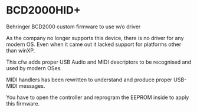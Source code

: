 # BCD2000HID+

Behringer BCD2000 custom firmware to use w/o driver

As the company no longer supports this device, there is no driver for any modern OS. 
Even when it came out it lacked support for platforms other than winXP.

This cfw adds proper USB Audio and MIDI descriptors to be recognised and used by modern OSes.

MIDI handlers has been rewritten to understand and produce proper USB-MIDI messages.

You have to open the controller and reprogram the EEPROM inside to apply this firmware.

